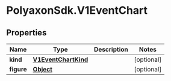 # PolyaxonSdk.V1EventChart

## Properties

Name | Type | Description | Notes
------------ | ------------- | ------------- | -------------
**kind** | [**V1EventChartKind**](V1EventChartKind.md) |  | [optional] 
**figure** | [**Object**](.md) |  | [optional] 


